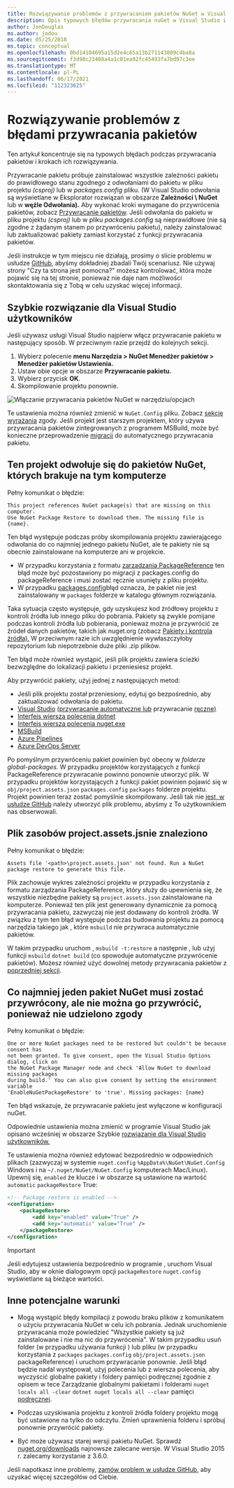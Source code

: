 ```yaml
---
title: Rozwiązywanie problemów z przywracaniem pakietów NuGet w Visual Studio
description: Opis typowych błędów przywracania nuGet w Visual Studio i sposoby ich rozwiązywania.
author: JonDouglas
ms.author: jodou
ms.date: 05/25/2018
ms.topic: conceptual
ms.openlocfilehash: 0bd14104695a15d2e4c65a13b271143809c4ba8a
ms.sourcegitcommit: f3d98c23408a4a1c01ea92fc45493fa7bd97c3ee
ms.translationtype: MT
ms.contentlocale: pl-PL
ms.lasthandoff: 06/17/2021
ms.locfileid: "112323625"
---
```

# <a name="troubleshooting-package-restore-errors"></a>Rozwiązywanie problemów z błędami przywracania pakietów

Ten artykuł koncentruje się na typowych błędach podczas przywracania pakietów i krokach ich rozwiązywania. 

Przywracanie pakietu próbuje zainstalować wszystkie zależności pakietu do prawidłowego stanu zgodnego z odwołaniami do pakietu w pliku projektu *(csproj)* lub w *packages.config* pliku. (W Visual Studio odwołania są wyświetlane w Eksplorator rozwiązań w obszarze **Zależności \ NuGet** lub w **węźle Odwołania).** Aby wykonać kroki wymagane do przywrócenia pakietów, zobacz [Przywracanie pakietów](../consume-packages/package-restore.md#restore-packages). Jeśli odwołania do pakietu w pliku projektu *(csproj)* lub w pliku *packages.config* są nieprawidłowe (nie są zgodne z żądanym stanem po przywróceniu pakietu), należy zainstalować lub zaktualizować pakiety zamiast korzystać z funkcji przywracania pakietów.

Jeśli instrukcje w tym miejscu nie działają, prosimy o slicie problemu w usłudze [GitHub,](https://github.com/NuGet/docs.microsoft.com-nuget/issues) abyśmy dokładniej zbadali Twój scenariusz. Nie używaj strony "Czy ta strona jest pomocna?" możesz kontrolować, która może pojawić się na tej stronie, ponieważ nie daje nam możliwości skontaktowania się z Tobą w celu uzyskać więcej informacji.

## <a name="quick-solution-for-visual-studio-users"></a>Szybkie rozwiązanie dla Visual Studio użytkowników

Jeśli używasz usługi Visual Studio najpierw włącz przywracanie pakietu w następujący sposób. W przeciwnym razie przejdź do kolejnych sekcji.

1. Wybierz polecenie **menu Narzędzia > NuGet Menedżer pakietów > Menedżer pakietów Ustawienia.**
1. Ustaw obie opcje w obszarze **Przywracanie pakietu.**
1. Wybierz przycisk **OK**.
1. Skompilowanie projektu ponownie.

![Włączanie przywracania pakietów NuGet w narzędziu/opcjach](../consume-packages/media/restore-01-autorestoreoptions.png)

Te ustawienia można również zmienić w `NuGet.Config` pliku. Zobacz [sekcję wyrażania](#consent) zgody. Jeśli projekt jest starszym projektem, który używa przywracania pakietów zintegrowanych z programem MSBuild, może być konieczne przeprowadzenie [migracji](package-restore.md#migrate-to-automatic-package-restore-visual-studio) do automatycznego przywracania pakietu.

<a name="missing"></a>

## <a name="this-project-references-nuget-packages-that-are-missing-on-this-computer"></a>Ten projekt odwołuje się do pakietów NuGet, których brakuje na tym komputerze

Pełny komunikat o błędzie:

```output
This project references NuGet package(s) that are missing on this computer.
Use NuGet Package Restore to download them. The missing file is {name}.
```

Ten błąd występuje podczas próby skompilowania projektu zawierającego odwołania do co najmniej jednego pakietu NuGet, ale te pakiety nie są obecnie zainstalowane na komputerze ani w projekcie.

- W przypadku korzystania z formatu [zarządzania PackageReference](package-references-in-project-files.md) ten błąd może być pozostawiony po migracji [](/nuget/resources/nuget-faq#working-with-packages) z packages.config do packageReference i musi zostać ręcznie usunięty z pliku projektu.
- W przypadku [packages.config](../reference/packages-config.md)błąd oznacza, że pakiet nie jest zainstalowany w `packages` folderze w katalogu głównym rozwiązania.

Taka sytuacja często występuje, gdy uzyskujesz kod źródłowy projektu z kontroli źródła lub innego pliku do pobrania. Pakiety są zwykle pomijane podczas kontroli źródła lub pobierania, ponieważ można je przywrócić ze źródeł danych pakietów, takich jak nuget.org (zobacz [Pakiety i kontrola źródła).](Packages-and-Source-Control.md) W przeciwnym razie ich uwzględnienie wywłaszczyłoby repozytorium lub niepotrzebnie duże pliki .zip plików.

Ten błąd może również wystąpić, jeśli plik projektu zawiera ścieżki bezwzględne do lokalizacji pakietu i przeniesiesz projekt.

Aby przywrócić pakiety, użyj jednej z następujących metod:

- Jeśli plik projektu został przeniesiony, edytuj go bezpośrednio, aby zaktualizować odwołania do pakietu.
- [Visual Studio](package-restore.md#restore-using-visual-studio) [(przywracanie automatyczne lub](package-restore.md#restore-packages-automatically-using-visual-studio) przywracanie [ręczne)](package-restore.md#restore-packages-manually-using-visual-studio)
- [Interfejs wiersza polecenia dotnet](package-restore.md#restore-using-the-dotnet-cli)
- [Interfejs wiersza polecenia nuget.exe](package-restore.md#restore-using-the-nugetexe-cli)
- [MSBuild](package-restore.md#restore-using-msbuild)
- [Azure Pipelines](package-restore.md#restore-using-azure-pipelines)
- [Azure DevOps Server](package-restore.md#restore-using-azure-devops-server)

Po pomyślnym przywróceniu pakiet powinien być obecny w *folderze global-packages.* W przypadku projektów korzystających z funkcji PackageReference przywracanie powinno ponownie utworzyć plik. W przypadku projektów korzystających z funkcji pakiet powinien pojawić się w `obj/project.assets.json` `packages.config` `packages` folderze projektu. Projekt powinien teraz zostać pomyślnie skompilowany. Jeśli tak nie [jest, w usłudze GitHub](https://github.com/NuGet/docs.microsoft.com-nuget/issues) należy utworzyć plik problemu, abyśmy z To użytkownikiem nas obserwowali.

<a name="assets"></a>

## <a name="assets-file-projectassetsjson-not-found"></a>Plik zasobów project.assets.jsnie znaleziono

Pełny komunikat o błędzie:

```output
Assets file '<path>\project.assets.json' not found. Run a NuGet package restore to generate this file.
```

Plik zachowuje wykres zależności projektu w przypadku korzystania z formatu zarządzania PackageReference, który służy do upewnienia się, że wszystkie niezbędne pakiety są `project.assets.json` zainstalowane na komputerze. Ponieważ ten plik jest generowany dynamicznie za pomocą przywracania pakietu, zazwyczaj nie jest dodawany do kontroli źródła. W związku z tym ten błąd występuje podczas budowania projektu za pomocą narzędzia takiego jak , które `msbuild` nie przywraca automatycznie pakietów.

W takim przypadku uruchom , `msbuild -t:restore` a następnie , lub użyj funkcji `msbuild` `dotnet build` (co spowoduje automatyczne przywrócenie pakietów). Możesz również użyć dowolnej metody przywracania pakietów z [poprzedniej sekcji](#missing).

<a name="consent"></a>

## <a name="one-or-more-nuget-packages-need-to-be-restored-but-couldnt-be-because-consent-has-not-been-granted"></a>Co najmniej jeden pakiet NuGet musi zostać przywrócony, ale nie można go przywrócić, ponieważ nie udzielono zgody

Pełny komunikat o błędzie:

```output
One or more NuGet packages need to be restored but couldn't be because consent has
not been granted. To give consent, open the Visual Studio Options dialog, click on
the NuGet Package Manager node and check 'Allow NuGet to download missing packages
during build.' You can also give consent by setting the environment variable
'EnableNuGetPackageRestore' to 'true'. Missing packages: {name}
```

Ten błąd wskazuje, że przywracanie pakietu jest wyłączone w konfiguracji nuGet.

Odpowiednie ustawienia można zmienić w programie Visual Studio jak opisano wcześniej w obszarze Szybkie [rozwiązanie dla Visual Studio użytkowników.](#quick-solution-for-visual-studio-users)

Te ustawienia można również edytować bezpośrednio w odpowiednich plikach (zazwyczaj w systemie `nuget.config` `%AppData%\NuGet\NuGet.Config` Windows i na `~/.nuget/NuGet/NuGet.Config` komputerach Mac/Linux). Upewnij się, `enabled` że klucze i w obszarze są ustawione na wartość `automatic` `packageRestore` True:

```xml
<!-- Package restore is enabled -->
<configuration>
    <packageRestore>
        <add key="enabled" value="True" />
        <add key="automatic" value="True" />
    </packageRestore>
</configuration>
```

> [!Important]
> Jeśli edytujesz ustawienia bezpośrednio w programie , uruchom Visual Studio, aby w oknie dialogowym opcji `packageRestore` `nuget.config` wyświetlane są bieżące wartości.

## <a name="other-potential-conditions"></a>Inne potencjalne warunki

- Mogą wystąpić błędy kompilacji z powodu braku plików z komunikatem o użyciu przywracania NuGet w celu ich pobrania. Jednak uruchomienie przywracania może powiedzieć "Wszystkie pakiety są już zainstalowane i nie ma nic do przywrócenia". W takim przypadku usuń folder (w przypadku używania funkcji ) lub pliku (w przypadku korzystania z `packages` `packages.config` `obj/project.assets.json` packageReference) i uruchom przywracanie ponownie. Jeśli błąd będzie nadal występował, użyj polecenia lub z wiersza polecenia, aby wyczyścić globalne pakiety i foldery pamięci podręcznej zgodnie z opisem w tece Zarządzanie globalnymi pakietami i folderami `nuget locals all -clear` `dotnet nuget locals all --clear` pamięci [podręcznej](managing-the-global-packages-and-cache-folders.md). 

- Podczas uzyskiwania projektu z kontroli źródła foldery projektu mogą być ustawione na tylko do odczytu. Zmień uprawnienia folderu i spróbuj ponownie przywrócić pakiety.

- Być może używasz starej wersji pakietu NuGet. Sprawdź [nuget.org/downloads](https://www.nuget.org/downloads) najnowsze zalecane wersje. W Visual Studio 2015 r. zalecamy korzystanie z 3.6.0.

Jeśli napotkasz inne problemy, [zamów problem w usłudze GitHub,](https://github.com/NuGet/docs.microsoft.com-nuget/issues) aby uzyskać więcej szczegółów od Ciebie.
